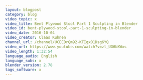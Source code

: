 ```yaml
---
layout: blogpost
category: blog
video_topic: x
video_title: Bent Plywood Stool Part 1 Sculpting in Blender
video_id: bent-plywood-stool-part-1-sculpting-in-blender
video_date: 2016-10-04
video_creator: Claas Kuhnen
channel_url: /channel/UCEEDrQm92-KTIgxO1Dsg6YQ
video_url: https://www.youtube.com/watch?v=zl_UG6bXWxs
video_length: 1:32:54
language_audio: English
language_subs: x
blender_version: 2.78
tags_software: x
---
```

